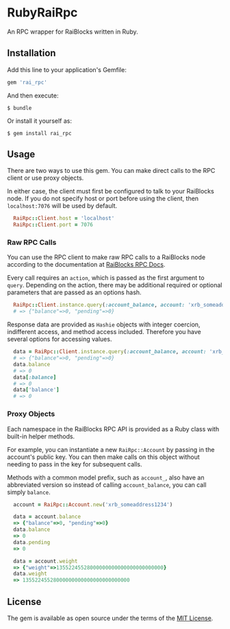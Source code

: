 # RubyRaiRpc

An RPC wrapper for RaiBlocks written in Ruby.

## Installation

Add this line to your application's Gemfile:

```ruby
gem 'rai_rpc'
```

And then execute:

    $ bundle

Or install it yourself as:

    $ gem install rai_rpc

## Usage

There are two ways to use this gem.  You can make direct calls to the RPC client or use proxy objects.

In either case, the client must first be configured to talk to your RaiBlocks node.  If you do not specify host or port before using the client, then `localhost:7076` will be used by default.

```ruby
  RaiRpc::Client.host = 'localhost'
  RaiRpc::Client.port = 7076
````

### Raw RPC Calls

You can use the RPC client to make raw RPC calls to a RaiBlocks node according to the documentation at [RaiBlocks RPC Docs](https://github.com/clemahieu/raiblocks/wiki/RPC-protocol).

Every call requires an `action`, which is passed as the first argument to `query`.  Depending on the action, there may be additional required or optional parameters that are passed as an options hash.

```ruby
  RaiRpc::Client.instance.query(:account_balance, account: 'xrb_someaddress1234')
  # => {"balance"=>0, "pending"=>0}
````

Response data are provided as `Hashie` objects with integer coercion, indifferent access, and method access included.  Therefore you have several options for accessing values.

```ruby
  data = RaiRpc::Client.instance.query(:account_balance, account: 'xrb_someaddress1234')
  # => {"balance"=>0, "pending"=>0}
  data.balance
  # => 0
  data[:balance]
  # => 0
  data['balance']
  # => 0
````

### Proxy Objects

Each namespace in the RaiBlocks RPC API is provided as a Ruby class with built-in helper methods.

For example, you can instantiate a new `RaiRpc::Account` by passing in the account's public key.  You can then make calls on this object without needing to pass in the key for subsequent calls.

Methods with a common model prefix, such as `account_`, also have an abbreviated version so instead of calling `account_balance`, you can call simply `balance`.


```ruby
  account = RaiRpc::Account.new('xrb_someaddress1234')

  data = account.balance
  => {"balance"=>0, "pending"=>0}
  data.balance
  => 0
  data.pending
  => 0

  data = account.weight
  => {"weight"=>13552245528000000000000000000000000}
  data.weight
  => 13552245528000000000000000000000000
```


## License

The gem is available as open source under the terms of the [MIT License](https://opensource.org/licenses/MIT).
